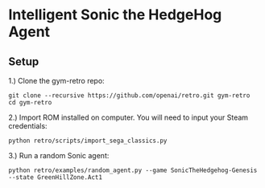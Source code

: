 # Intelligent Sonic the HedgeHog Agent

## Setup

1.) Clone the gym-retro repo:

    git clone --recursive https://github.com/openai/retro.git gym-retro
    cd gym-retro
    
2.) Import ROM installed on computer. You will need to input your Steam credentials:

    python retro/scripts/import_sega_classics.py
    
3.) Run a random Sonic agent:
    
    python retro/examples/random_agent.py --game SonicTheHedgehog-Genesis --state GreenHillZone.Act1
